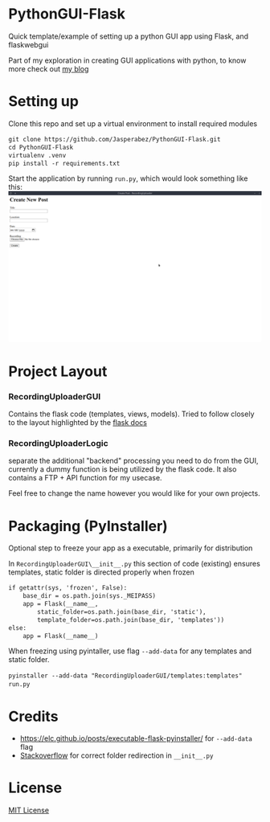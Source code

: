 # PythonGUI-Flask
Quick template/example of setting up a python GUI app using Flask, and flaskwebgui

Part of my exploration in creating GUI applications with python, to know more check out [my blog](https://jasperabez.github.io/)

# Setting up
Clone this repo and set up a virtual environment to install required modules
```
git clone https://github.com/Jasperabez/PythonGUI-Flask.git
cd PythonGUI-Flask
virtualenv .venv
pip install -r requirements.txt
```

Start the application by running `run.py`, which would look something like this:
![screenshot](images/sample_screenshot.png)

# Project Layout
### RecordingUploaderGUI 
Contains the flask code (templates, views, models). Tried to follow closely to the layout highlighted by the [flask docs](https://explore-flask.readthedocs.io/en/latest/organizing.html)
### RecordingUploaderLogic
separate the additional "backend" processing you need to do from the GUI, currently a dummy function is being utilized by the flask code. It also contains a FTP + API function for my usecase.
 
 Feel free to change the name however you would like for your own projects.
 
# Packaging (PyInstaller)
Optional step to freeze your app as a executable, primarily for distribution

In `RecordingUploaderGUI\__init__.py` this section of code (existing) ensures templates, static folder is directed properly when frozen
```
if getattr(sys, 'frozen', False):
    base_dir = os.path.join(sys._MEIPASS)
    app = Flask(__name__,
        static_folder=os.path.join(base_dir, 'static'),
        template_folder=os.path.join(base_dir, 'templates'))
else:
    app = Flask(__name__)
```

When freezing using pyintaller, use flag `--add-data` for any templates and static folder.

`pyinstaller --add-data "RecordingUploaderGUI/templates:templates" run.py`

# Credits
- https://elc.github.io/posts/executable-flask-pyinstaller/ for `--add-data` flag
- [Stackoverflow](https://stackoverflow.com/questions/32149892/flask-application-built-using-pyinstaller-not-rendering-index-html) for correct folder redirection in `__init__.py`

# License

[MIT License](./LICENSE.md)

